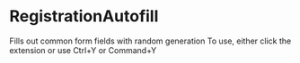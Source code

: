 # RegistrationAutofill
Fills out common form fields with random generation
To use, either click the extension or use Ctrl+Y or Command+Y

